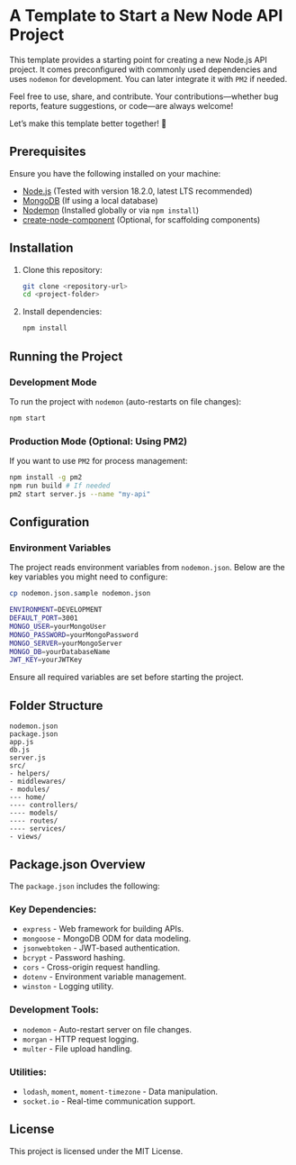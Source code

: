 # A Template to Start a New Node API Project

This template provides a starting point for creating a new Node.js API project. It comes preconfigured with commonly used dependencies and uses `nodemon` for development. You can later integrate it with `PM2` if needed.

Feel free to use, share, and contribute. Your contributions—whether bug reports, feature suggestions, or code—are always welcome!

Let’s make this template better together! 🚀

## Prerequisites

Ensure you have the following installed on your machine:
- [Node.js](https://nodejs.org/) (Tested with version 18.2.0, latest LTS recommended)
- [MongoDB](https://www.mongodb.com/) (If using a local database)
- [Nodemon](https://www.npmjs.com/package/nodemon) (Installed globally or via `npm install`)
- [create-node-component](https://www.npmjs.com/package/create-node-component) (Optional, for scaffolding components)

## Installation

1. Clone this repository:
   ```sh
   git clone <repository-url>
   cd <project-folder>
   ```

2. Install dependencies:
   ```sh
   npm install
   ```

## Running the Project

### Development Mode

To run the project with `nodemon` (auto-restarts on file changes):
```sh
npm start
```

### Production Mode (Optional: Using PM2)

If you want to use `PM2` for process management:
```sh
npm install -g pm2
npm run build # If needed
pm2 start server.js --name "my-api"
```

## Configuration

### Environment Variables

The project reads environment variables from `nodemon.json`. Below are the key variables you might need to configure:

```sh
cp nodemon.json.sample nodemon.json
```

```sh
ENVIRONMENT=DEVELOPMENT
DEFAULT_PORT=3001
MONGO_USER=yourMongoUser
MONGO_PASSWORD=yourMongoPassword
MONGO_SERVER=yourMongoServer
MONGO_DB=yourDatabaseName
JWT_KEY=yourJWTKey
```

Ensure all required variables are set before starting the project.

## Folder Structure

```
nodemon.json
package.json
app.js
db.js
server.js
src/
- helpers/
- middlewares/
- modules/
--- home/
---- controllers/
---- models/
---- routes/
---- services/
- views/
```

## Package.json Overview

The `package.json` includes the following:

### Key Dependencies:
- `express` - Web framework for building APIs.
- `mongoose` - MongoDB ODM for data modeling.
- `jsonwebtoken` - JWT-based authentication.
- `bcrypt` - Password hashing.
- `cors` - Cross-origin request handling.
- `dotenv` - Environment variable management.
- `winston` - Logging utility.

### Development Tools:
- `nodemon` - Auto-restart server on file changes.
- `morgan` - HTTP request logging.
- `multer` - File upload handling.

### Utilities:
- `lodash`, `moment`, `moment-timezone` - Data manipulation.
- `socket.io` - Real-time communication support.

## License

This project is licensed under the MIT License.

